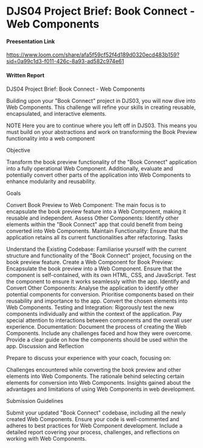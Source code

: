 # DJS04 Project Brief: Book Connect - Web Components

 #### Preesentation Link
 https://www.loom.com/share/afa5f59cf52f4d189d0320ecd483b159?sid=0a99c1d3-f011-426c-8a93-ad582c974e61

#### Written Report 

DJS04 Project Brief: Book Connect - Web Components
 

Building upon your "Book Connect" project in DJS03, you will now dive into Web Components. This challenge will refine your skills in creating reusable, encapsulated, and interactive elements.

NOTE Here you are to continue where you left off in DJS03. This means you must build on your abstractions and work on transforming the Book Preview functionality into a web component


Objective
 

Transform the book preview functionality of the "Book Connect" application into a fully operational Web Component. Additionally, evaluate and potentially convert other parts of the application into Web Components to enhance modularity and reusability.

Goals
 

Convert Book Preview to Web Component: The main focus is to encapsulate the book preview feature into a Web Component, making it reusable and independent.
Assess Other Components: Identify other elements within the "Book Connect" app that could benefit from being converted into Web Components.
Maintain Functionality: Ensure that the application retains all its current functionalities after refactoring.
Tasks
 

Understand the Existing Codebase: Familiarise yourself with the current structure and functionality of the "Book Connect" project, focusing on the book preview feature.
Create a Web Component for Book Preview:
Encapsulate the book preview into a Web Component.
Ensure that the component is self-contained, with its own HTML, CSS, and JavaScript.
Test the component to ensure it works seamlessly within the app.
Identify and Convert Other Components:
Analyse the application to identify other potential components for conversion.
Prioritise components based on their reusability and importance to the app.
Convert the chosen elements into Web Components.
Testing and Integration:
Rigorously test the new components individually and within the context of the application.
Pay special attention to interactions between components and the overall user experience.
Documentation:
Document the process of creating the Web Components.
Include any challenges faced and how they were overcome.
Provide a clear guide on how the components should be used within the app.
Discussion and Reflection
 

Prepare to discuss your experience with your coach, focusing on:

Challenges encountered while converting the book preview and other elements into Web Components.
The rationale behind selecting certain elements for conversion into Web Components.
Insights gained about the advantages and limitations of using Web Components in web development.
 

Submission Guidelines
 

Submit your updated "Book Connect" codebase, including all the newly created Web Components. Ensure your code is well-commented and adheres to best practices for Web Component development. Include a detailed report covering your process, challenges, and reflections on working with Web Components.
